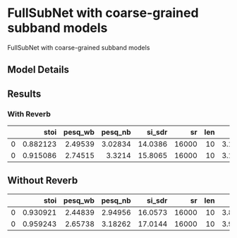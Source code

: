 # FullSubNet with coarse-grained subband models

FullSubNet with coarse-grained subband models

## Model Details

## Results

### With Reverb

|      |     stoi | pesq_wb | pesq_nb |  si_sdr |    sr |  len |    P808 |     SIG |     BAK |    OVRL |    pSIG |    pBAK |   pOVRL |
| ---: | -------: | ------: | ------: | ------: | ----: | ---: | ------: | ------: | ------: | ------: | ------: | ------: | ------: |
|    0 | 0.882123 | 2.49539 | 3.02834 | 14.0386 | 16000 |   10 | 3.12312 | 2.36244 | 2.81015 | 2.04703 | 3.14387 | 2.75164 | 2.25876 |
|    0 | 0.915086 | 2.74515 |  3.3214 | 15.8065 | 16000 |   10 | 3.16903 | 2.54778 | 2.56915 | 2.08471 | 3.19804 | 2.52464 | 2.22013 |

## Without Reverb

|      |     stoi | pesq_wb | pesq_nb |  si_sdr |    sr |  len |    P808 |     SIG |     BAK |    OVRL |    pSIG |    pBAK |   pOVRL |
| ---: | -------: | ------: | ------: | ------: | ----: | ---: | ------: | ------: | ------: | ------: | ------: | ------: | ------: |
|    0 | 0.930921 | 2.44839 | 2.94956 | 16.0573 | 16000 |   10 | 3.81465 | 3.66639 | 4.14256 | 3.41929 | 3.65792 | 3.98646 | 3.28187 |
|    0 | 0.959243 | 2.65738 | 3.18262 | 17.0144 | 16000 |   10 | 3.90945 | 3.87599 | 4.18621 | 3.60509 | 3.85171 | 3.96603 | 3.42342 |

